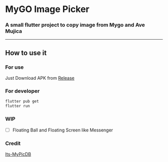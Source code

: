 # MyGO Image Picker
### A small flutter project to copy image from Mygo and Ave Mujica
-----
## How to use it
### For use
Just Download APK from [Release](https://github.com/yuusukealmal/mygo_img_picker/releases/latest/download/app-release.apk)

### For developer
```bash
flutter pub get
flutter run
```

### WIP
- [ ] Floating Ball and Floating Screen like Messenger

### Credit
[Its-MyPicDB](https://github.com/Its-MyPic/Its-MyPicDB)